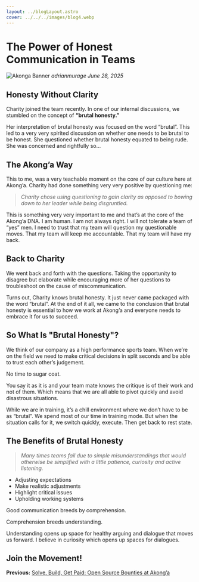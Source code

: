 ```yaml
---
layout: ../blogLayout.astro
cover: ../../../images/blog4.webp
---
```


# The Power of Honest Communication in Teams
![Akonga Banner](/images/blog4.webp)
*adrianmurage   June 28, 2025*


## Honesty Without Clarity

Charity joined the team recently. In one of our internal discussions, we stumbled on the concept of **“brutal honesty.”**

Her interpretation of brutal honesty was focused on the word “brutal”. This led to a very very spirited discussion on whether one needs to be brutal to be honest. She questioned whether brutal honesty equated to being rude. She was concerned and rightfully so…


## The Akong’a Way

This to me, was a very teachable moment on the core of our culture here at Akong’a. Charity had done something very very positive by questioning me:

>*Charity chose using questioning to gain clarity as opposed to bowing down to her leader while being disgruntled.*

This is something very very important to me and that’s at the core of the Akong’a DNA. I am human. I am not always right. I will not tolerate a team of “yes” men. I need to trust that my team will question my questionable moves. That my team will keep me accountable. That my team will have my back.

## Back to Charity

We went back and forth with the questions. Taking the opportunity to disagree but elaborate while encouraging more of her questions to troubleshoot on the cause of miscommunication.

Turns out, Charity knows brutal honesty. It just never came packaged with the word “brutal”. At the end of it all, we came to the conclusion that brutal honesty is essential to how we work at Akong’a and everyone needs to embrace it for us to succeed.


## So What Is "Brutal Honesty"?

We think of our company as a high performance sports team. When we’re on the field we need to make critical decisions in split seconds and be able to trust each other’s judgement.

No time to sugar coat.

You say it as it is and your team mate knows the critique is of their work and not of them. Which means that we are all able to pivot quickly and avoid disastrous situations.

While we are in training, it’s a chill environment where we don’t have to be as “brutal”. We spend most of our time in training mode. But when the situation calls for it, we switch quickly, execute. Then get back to rest state.


## The Benefits of Brutal Honesty

> *Many times teams fail due to simple misunderstandings that would otherwise be simplified with a little patience, curiosity and active listening.*

- Adjusting expectations
- Make realistic adjustments
- Highlight critical issues
- Upholding working systems

Good communication breeds by comprehension.

Comprehension breeds understanding.

Understanding opens up space for healthy arguing and dialogue that moves us forward. I believe in curiosity which opens up spaces for dialogues.


## Join the Movement!
<div>
  <script async data-uid="4e5ba9cc5c" src="https://akongalabs.kit.com/4e5ba9cc5c/index.js"></script>
</div>


**Previous:** [Solve, Build, Get Paid: Open Source Bounties at Akong’a](/blogs/blog3)
